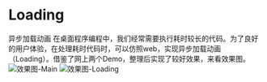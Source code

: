# Loading
异步加载动画
在桌面程序编程中，我们经常需要执行耗时较长的代码。为了良好的用户体验，在处理耗时代码时，可以仿照web，实现异步加载动画（Loading）。借鉴了网上两个Demo，整理后实现了较好效果，来看效果图。
![效果图-Main](http://img.blog.csdn.net/20180120223830605?watermark/2/text/aHR0cDovL2Jsb2cuY3Nkbi5uZXQva2xvMjIw/font/5a6L5L2T/fontsize/400/fill/I0JBQkFCMA==/dissolve/70/gravity/SouthEast)
![效果图-Loading](http://img.blog.csdn.net/20180120223830605?watermark/2/text/aHR0cDovL2Jsb2cuY3Nkbi5uZXQva2xvMjIw/font/5a6L5L2T/fontsize/400/fill/I0JBQkFCMA==/dissolve/70/gravity/SouthEast)
